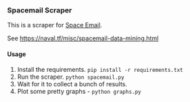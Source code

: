 ### Spacemail Scraper

This is a scraper for [Space Email](https://space.galaxybuster.net).  

See https://naval.tf/misc/spacemail-data-mining.html

#### Usage

 1. Install the requirements. `pip install -r requirements.txt`
 2. Run the scraper. `python spacemail.py`
 3. Wait for it to collect a bunch of results.
 4. Plot some pretty graphs - `python graphs.py`
 